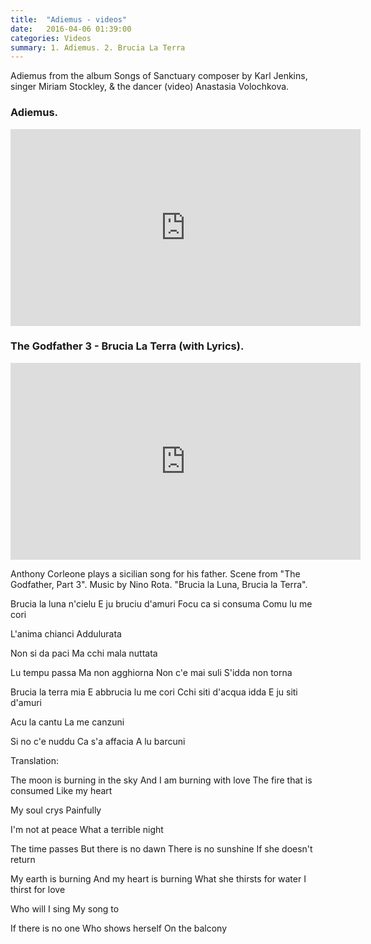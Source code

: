 ```yaml
---
title:  "Adiemus - videos"
date:   2016-04-06 01:39:00
categories: Videos
summary: 1. Adiemus. 2. Brucia La Terra
---
```


Adiemus from the album Songs of Sanctuary composer by Karl Jenkins, singer Miriam Stockley, & the dancer (video) Anastasia Volochkova.

### Adiemus.

<iframe width="560" height="315" src="https://www.youtube.com/embed/N1j9AdBRHM4" frameborder="0" allowfullscreen></iframe>

### The Godfather 3 - Brucia La Terra (with Lyrics).

<iframe width="560" height="315" src="https://www.youtube.com/embed/mwMOvx8kvSc" frameborder="0" allowfullscreen></iframe>

Anthony Corleone plays a sicilian song for his father. Scene from "The Godfather, Part 3". Music by Nino Rota. "Brucia la Luna, Brucia la Terra".

Brucia la luna n'cielu
E ju bruciu d'amuri
Focu ca si consuma
Comu lu me cori

L'anima chianci
Addulurata

Non si da paci
Ma cchi mala nuttata

Lu tempu passa
Ma non agghiorna
Non c'e mai suli
S'idda non torna 

Brucia la terra mia
E abbrucia lu me cori
Cchi siti d'acqua idda
E ju siti d'amuri

Acu la cantu
La me canzuni

Si no c'e nuddu
Ca s'a affacia
A lu barcuni 


Translation:

The moon is burning in the sky
And I am burning with love
The fire that is consumed
Like my heart

My soul crys
Painfully

I'm not at peace
What a terrible night

The time passes
But there is no dawn
There is no sunshine
If she doesn't return

My earth is burning
And my heart is burning
What she thirsts for water
I thirst for love

Who will I sing
My song to

If there is no one
Who shows herself
On the balcony